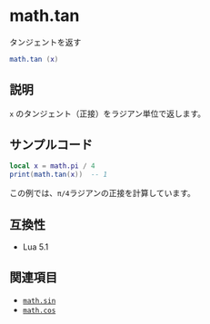 # math.tan

タンジェントを返す

```lua
math.tan (x)
```

## 説明

`x` のタンジェント（正接）をラジアン単位で返します。

## サンプルコード

```lua
local x = math.pi / 4
print(math.tan(x))  -- 1
```

この例では、`π/4`ラジアンの正接を計算しています。

## 互換性

- Lua 5.1

## 関連項目

- [`math.sin`](sin.md)
- [`math.cos`](cos.md)